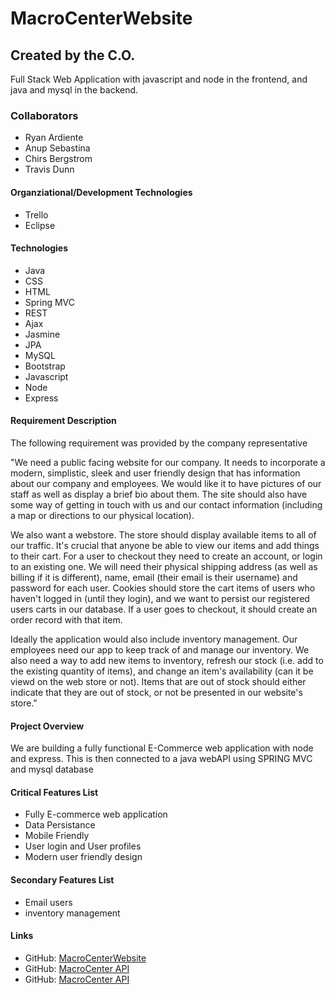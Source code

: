 # 
<h1>MacroCenterWebsite</h1>
<h2>Created by the C.O. </h2>
Full Stack Web Application with javascript and node in the frontend, and java and mysql in the backend.

<h3>Collaborators</h3>
<ul>
<li>Ryan Ardiente</li>
<li>Anup Sebastina</li>
<li>Chirs Bergstrom</li>
<li>Travis Dunn</li>
</ul>

<h4>Organziational/Development Technologies</h4>
<ul>
<li>Trello</li>
<li>Eclipse</li>
</ul>

<h4>Technologies</h4>
<ul>
<li>Java</li>
<li>CSS</li>
<li>HTML</li>
<li>Spring MVC</li>
<li>REST</li>
<li>Ajax</li>
<li>Jasmine</li>
<li>JPA</li>
<li>MySQL</li>
<li>Bootstrap</li>
<li>Javascript</li>
<li>Node</li>
<li>Express</li>

</ul>

<h4>Requirement Description</h4>
The following requirement was provided by the company representative

"We need a public facing website for our company. It needs to incorporate a modern, simplistic, sleek and user friendly design that has information about our company and employees. We would like it to have pictures of our staff as well as display a brief bio about them. The site should also have some way of getting in touch with us and our contact information (including a map or directions to our physical location).

We also want a webstore. The store should display available items to all of our traffic. It's crucial that anyone be able to view our items and add things to their cart. For a user to checkout they need to create an account, or login to an existing one. We will need their physical shipping address (as well as billing if it is different), name, email (their email is their username) and password for each user. Cookies should store the cart items of users who haven't logged in (until they login), and we want to persist our registered users carts in our database. If a user goes to checkout, it should create an order record with that item.

Ideally the application would also include inventory management. Our employees need our app to keep track of and manage our inventory. We also need a way to add new items to inventory, refresh our stock (i.e. add to the existing quantity of items), and change an item's availability (can it be viewd on the web store or not). Items that are out of stock should either indicate that they are out of stock, or not be presented in our website's store."

<h4>Project Overview</h4>
We are building a fully functional E-Commerce web application with node and express. This is then connected to a java webAPI using SPRING MVC and mysql database

<h4>Critical Features List</h4>
<ul>
<li>Fully E-commerce web application</li>
<li>Data Persistance</li>
<li>Mobile Friendly</li>
<li>User login and User profiles</li>
<li>Modern user friendly design </li>

</ul>

<h4>Secondary Features List</h4>
<ul>
<li> Email users </li>
<li> inventory management </li>
</ul>

<h4>Links</h4>
<ul>
<li>GitHub: <a href="https://github.com/RyanArdiente/MacroCenterWebsite-1">MacroCenterWebsite</a></li>
<li>GitHub: <a href="https://github.com/RyanArdiente/E-CommerceAPI">MacroCenter API</a></li>
<li>GitHub: <a href="https://github.com/RyanArdiente/E-CommerceAPI">MacroCenter API</a></li>
</ul>
